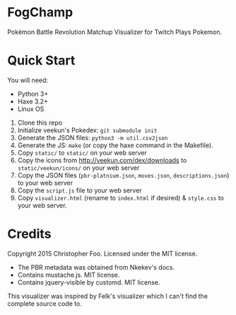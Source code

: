 FogChamp
========

Pokémon Battle Revolution Matchup Visualizer for Twitch Plays Pokemon.


Quick Start
===========

You will need:

* Python 3+
* Haxe 3.2+
* Linux OS

1. Clone this repo
2. Initialize veekun's Pokedex: `git submodule init`
3. Generate the JSON files: `python3 -m util.csv2json`
4. Generate the JS: `make` (or copy the haxe command in the Makefile).
5. Copy `static/` to `static/` on your web server
6. Copy the icons from http://veekun.com/dex/downloads to `static/veekun/icons/` on your web server
7. Copy the JSON files (`pbr-platnium.json`, `moves.json`, `descriptions.json`) to your web server
8. Copy the `script.js` file to your web server
9. Copy `visualizer.html` (rename to `index.html` if desired) & `style.css` to your web server.


Credits
=======

Copyright 2015 Christopher Foo. Licensed under the MIT license.

* The PBR metadata was obtained from Nkekev's docs.
* Contains mustache.js. MIT license.
* Contains jquery-visible by customd. MIT license.

This visualizer was inspired by Felk's visualizer which I can't find the complete source code to.



